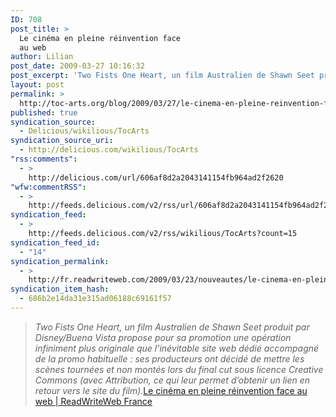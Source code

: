 ```yaml
---
ID: 708
post_title: >
  Le cinéma en pleine réinvention face
  au web
author: Lilian
post_date: 2009-03-27 10:16:32
post_excerpt: 'Two Fists One Heart, un film Australien de Shawn Seet produit par Disney/Buena Vista propose pour sa promotion une opération infiniment plus originale que l’inévitable site web dédié accompagné de la promo habituelle : ses producteurs ont décidé de mettre les scènes tournées et non montés lors du final cut sous licence Creative Commons (avec Attribution, ce qui leur permet d’obtenir un lien en retour vers le site du film).'
layout: post
permalink: >
  http://toc-arts.org/blog/2009/03/27/le-cinema-en-pleine-reinvention-face-au-web/
published: true
syndication_source:
  - Delicious/wikilious/TocArts
syndication_source_uri:
  - http://delicious.com/wikilious/TocArts
"rss:comments":
  - >
    http://delicious.com/url/606af8d2a2043141154fb964ad2f2620
"wfw:commentRSS":
  - >
    http://feeds.delicious.com/v2/rss/url/606af8d2a2043141154fb964ad2f2620
syndication_feed:
  - >
    http://feeds.delicious.com/v2/rss/wikilious/TocArts?count=15
syndication_feed_id:
  - "14"
syndication_permalink:
  - >
    http://fr.readwriteweb.com/2009/03/23/nouveautes/le-cinema-en-pleine-reinvention-face-au-web/
syndication_item_hash:
  - 686b2e14da31e315ad06188c69161f57
---
```

> *Two Fists One Heart, un film Australien de Shawn Seet produit par Disney/Buena Vista propose pour sa promotion une opération infiniment plus originale que l’inévitable site web dédié accompagné de la promo habituelle : ses producteurs ont décidé de mettre les scènes tournées et non montés lors du final cut sous licence Creative Commons (avec Attribution, ce qui leur permet d’obtenir un lien en retour vers le site du film).*[Le cinéma en pleine réinvention face au web | ReadWriteWeb France][1]

 [1]: http://fr.readwriteweb.com/2009/03/23/nouveautes/le-cinema-en-pleine-reinvention-face-au-web/ "cinema et web"